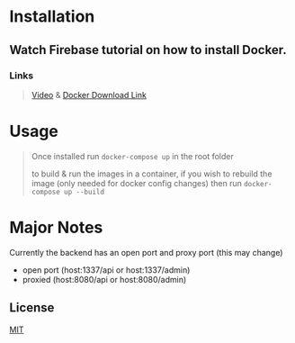 # Installation

## Watch Firebase tutorial on how to install Docker.

### Links

> [Video](https://youtu.be/gAkwW2tuIqE?t=114) & [Docker Download Link](https://www.docker.com/get-started)

# Usage

> Once installed run `docker-compose up` in the root folder
>
> to build & run the images in a container,
> if you wish to rebuild the image (only needed for docker config changes)
> then run `docker-compose up --build`

# Major Notes

Currently the backend has an open port and proxy port (this may change)

- open port (host:1337/api or host:1337/admin)
- proxied (host:8080/api or host:8080/admin)

## License

[MIT](https://choosealicense.com/licenses/mit/)
